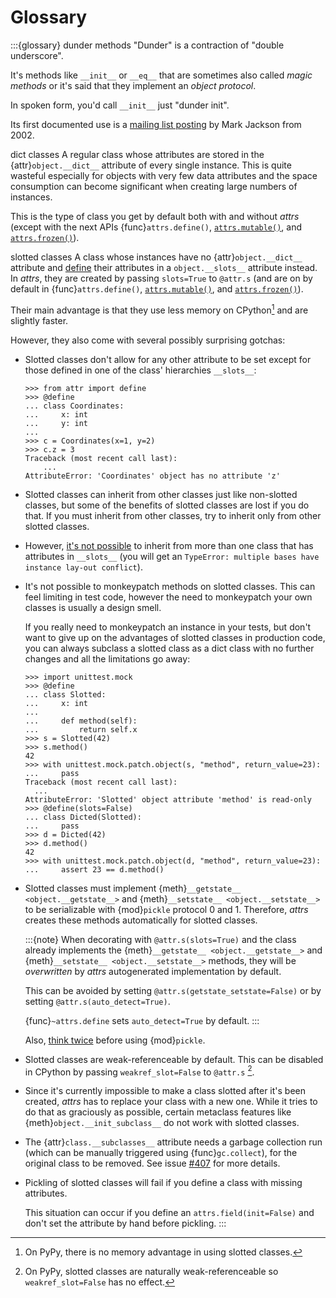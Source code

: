 # Glossary

:::{glossary}
dunder methods
  "Dunder" is a contraction of "double underscore".

  It's methods like `__init__` or `__eq__` that are sometimes also called *magic methods* or it's said that they implement an *object protocol*.

  In spoken form, you'd call `__init__` just "dunder init".

  Its first documented use is a [mailing list posting](https://mail.python.org/pipermail/python-list/2002-September/155836.html) by Mark Jackson from 2002.

dict classes
  A regular class whose attributes are stored in the {attr}`object.__dict__` attribute of every single instance.
  This is quite wasteful especially for objects with very few data attributes and the space consumption can become significant when creating large numbers of instances.

  This is the type of class you get by default both with and without *attrs* (except with the next APIs {func}`attrs.define()`, [`attrs.mutable()`](attrs.mutable), and [`attrs.frozen()`](attrs.frozen)).

slotted classes
  A class whose instances have no {attr}`object.__dict__` attribute and [define](https://docs.python.org/3/reference/datamodel.html#slots) their attributes in a `object.__slots__` attribute instead.
  In *attrs*, they are created by passing `slots=True` to `@attr.s` (and are on by default in {func}`attrs.define()`, [`attrs.mutable()`](attrs.mutable), and [`attrs.frozen()`](attrs.frozen)).

  Their main advantage is that they use less memory on CPython[^pypy] and are slightly faster.

  However, they also come with several possibly surprising gotchas:

  - Slotted classes don't allow for any other attribute to be set except for those defined in one of the class' hierarchies `__slots__`:

    ```{doctest}
    >>> from attr import define
    >>> @define
    ... class Coordinates:
    ...     x: int
    ...     y: int
    ...
    >>> c = Coordinates(x=1, y=2)
    >>> c.z = 3
    Traceback (most recent call last):
        ...
    AttributeError: 'Coordinates' object has no attribute 'z'
    ```

  - Slotted classes can inherit from other classes just like non-slotted classes, but some of the benefits of slotted classes are lost if you do that.
    If you must inherit from other classes, try to inherit only from other slotted classes.

  - However, [it's not possible](https://docs.python.org/3/reference/datamodel.html#notes-on-using-slots) to inherit from more than one class that has attributes in `__slots__` (you will get an `TypeError: multiple bases have instance lay-out conflict`).

  - It's not possible to monkeypatch methods on slotted classes.
    This can feel limiting in test code, however the need to monkeypatch your own classes is usually a design smell.

    If you really need to monkeypatch an instance in your tests, but don't want to give up on the advantages of slotted classes in production code, you can always subclass a slotted class as a dict class with no further changes and all the limitations go away:

    ```{doctest}
    >>> import unittest.mock
    >>> @define
    ... class Slotted:
    ...     x: int
    ...
    ...     def method(self):
    ...         return self.x
    >>> s = Slotted(42)
    >>> s.method()
    42
    >>> with unittest.mock.patch.object(s, "method", return_value=23):
    ...     pass
    Traceback (most recent call last):
      ...
    AttributeError: 'Slotted' object attribute 'method' is read-only
    >>> @define(slots=False)
    ... class Dicted(Slotted):
    ...     pass
    >>> d = Dicted(42)
    >>> d.method()
    42
    >>> with unittest.mock.patch.object(d, "method", return_value=23):
    ...     assert 23 == d.method()
    ```

  - Slotted classes must implement {meth}`__getstate__ <object.__getstate__>` and {meth}`__setstate__ <object.__setstate__>` to be serializable with {mod}`pickle` protocol 0 and 1.
    Therefore, *attrs* creates these methods automatically for slotted classes.

    :::{note}
    When decorating with `@attr.s(slots=True)` and the class already implements the {meth}`__getstate__ <object.__getstate__>` and {meth}`__setstate__ <object.__setstate__>` methods, they will be *overwritten* by *attrs* autogenerated implementation by default.

    This can be avoided by setting `@attr.s(getstate_setstate=False)` or by setting `@attr.s(auto_detect=True)`.

    {func}`~attrs.define` sets `auto_detect=True` by default.
    :::

    Also, [think twice](https://www.youtube.com/watch?v=7KnfGDajDQw) before using {mod}`pickle`.

  - Slotted classes are weak-referenceable by default.
    This can be disabled in CPython by passing `weakref_slot=False` to `@attr.s` [^pypyweakref].

  - Since it's currently impossible to make a class slotted after it's been created, *attrs* has to replace your class with a new one.
    While it tries to do that as graciously as possible, certain metaclass features like {meth}`object.__init_subclass__` do not work with slotted classes.

  - The {attr}`class.__subclasses__` attribute needs a garbage collection run (which can be manually triggered using {func}`gc.collect`), for the original class to be removed.
    See issue [#407](https://github.com/python-attrs/attrs/issues/407) for more details.

  - Pickling of slotted classes will fail if you define a class with missing attributes.

    This situation can occur if you define an `attrs.field(init=False)` and don't set the attribute by hand before pickling.
:::

[^pypy]: On PyPy, there is no memory advantage in using slotted classes.

[^pypyweakref]: On PyPy, slotted classes are naturally weak-referenceable so `weakref_slot=False` has no effect.
